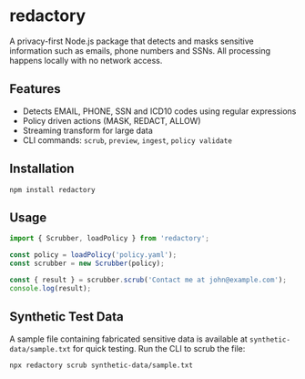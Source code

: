 # redactory

A privacy-first Node.js package that detects and masks sensitive information such as emails, phone numbers and SSNs. All processing happens locally with no network access.

## Features

- Detects EMAIL, PHONE, SSN and ICD10 codes using regular expressions
- Policy driven actions (MASK, REDACT, ALLOW)
- Streaming transform for large data
- CLI commands: `scrub`, `preview`, `ingest`, `policy validate`

## Installation

```
npm install redactory
```

## Usage

```javascript
import { Scrubber, loadPolicy } from 'redactory';

const policy = loadPolicy('policy.yaml');
const scrubber = new Scrubber(policy);

const { result } = scrubber.scrub('Contact me at john@example.com');
console.log(result);
```

## Synthetic Test Data

A sample file containing fabricated sensitive data is available at `synthetic-data/sample.txt` for quick testing.
Run the CLI to scrub the file:

```bash
npx redactory scrub synthetic-data/sample.txt
```

